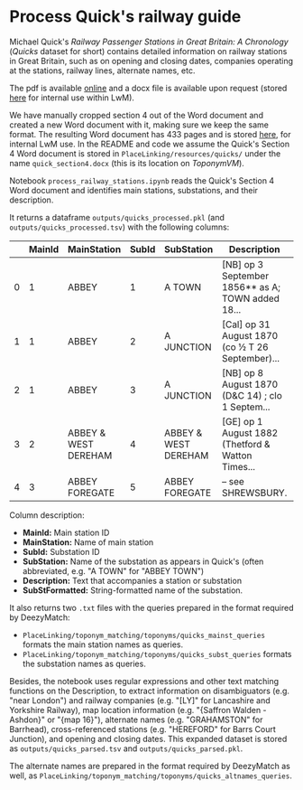 # Process Quick's railway guide

Michael Quick's _Railway Passenger Stations in Great Britain: A Chronology_ (_Quicks_ dataset for short) contains detailed information on railway stations in Great Britain, such as on opening and closing dates, companies operating at the stations, railway lines, alternate names, etc.

The pdf is available [online](https://rchs.org.uk/wp-content/uploads/2020/09/Railway-Passenger-Stations-v5.02.pdf) and a docx file is available upon request (stored [here](https://lwmincomingquicks.blob.core.windows.net/quicks/quick.docx) for internal use within LwM).

We have manually cropped section 4 out of the Word document and created a new Word document with it, making sure we keep the same format. The resulting Word document has 433 pages and is stored [here](https://lwmincomingquicks.blob.core.windows.net/quicks/quick_section4.docx), for internal LwM use. In the README and code we assume the Quick's Section 4 Word document is stored in `PlaceLinking/resources/quicks/` under the name `quick_section4.docx` (this is its location on _ToponymVM_).

Notebook `process_railway_stations.ipynb` reads the Quick's Section 4 Word document and identifies main stations, substations, and their description.

It returns a dataframe `outputs/quicks_processed.pkl` (and `outputs/quicks_processed.tsv`) with the following columns:

|   | MainId | MainStation          | SubId | SubStation           | Description                                       | SubStFormatted         |
|---|--------|----------------------|-------|----------------------|---------------------------------------------------|------------------------|
| 0 | 1      | ABBEY                | 1     | A TOWN               | [NB] op 3 September 1856** as A; TOWN added 18... | ABBEY TOWN             |
| 1 | 1      | ABBEY                | 2     | A JUNCTION           | [Cal] op 31 August 1870 (co ½ T 26 September)...  | ABBEY JUNCTION         |
| 2 | 1      | ABBEY                | 3     | A JUNCTION           | [NB] op 8 August 1870 (D&C 14) ; clo 1 Septem...  | ABBEY JUNCTION         |
| 3 | 2      | ABBEY & WEST DEREHAM | 4     | ABBEY & WEST DEREHAM | [GE] op 1 August 1882 (Thetford & Watton Times... | ABBEY AND WEST DEREHAM |
| 4 | 3      | ABBEY FOREGATE       | 5     | ABBEY FOREGATE       | – see SHREWSBURY.                                 | ABBEY FOREGATE         |

Column description:
* **MainId:** Main station ID
* **MainStation:** Name of main station
* **SubId:** Substation ID
* **SubStation:** Name of the substation as appears in Quick's (often abbreviated, e.g. "A TOWN" for "ABBEY TOWN")
* **Description:** Text that accompanies a station or substation
* **SubStFormatted:** String-formatted name of the substation.

It also returns two `.txt` files with the queries prepared in the format required by DeezyMatch:
* `PlaceLinking/toponym_matching/toponyms/quicks_mainst_queries` formats the main station names as queries.
* `PlaceLinking/toponym_matching/toponyms/quicks_subst_queries` formats the substation names as queries.

Besides, the notebook uses regular expressions and other text matching functions on the Description, to extract information on disambiguators (e.g. "near London") and railway companies (e.g. "[LY]" for Lancashire and Yorkshire Railway), map location information (e.g. "{Saffron Walden - Ashdon}" or "{map 16}"), alternate names (e.g. "GRAHAMSTON" for Barrhead), cross-referenced stations (e.g. "HEREFORD" for Barrs Court Junction), and opening and closing dates. This expanded dataset is stored as `outputs/quicks_parsed.tsv` and `outputs/quicks_parsed.pkl`.

The alternate names are prepared in the format required by DeezyMatch as well, as `PlaceLinking/toponym_matching/toponyms/quicks_altnames_queries`.